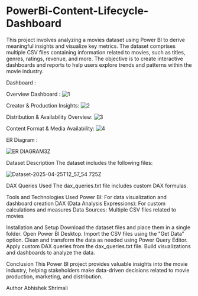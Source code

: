 # PowerBi-Content-Lifecycle-Dashboard
This project involves analyzing a movies dataset using Power BI to derive meaningful insights and visualize key metrics. The dataset comprises multiple CSV files containing information related to movies, such as titles, genres, ratings, revenue, and more. The objective is to create interactive dashboards and reports to help users explore trends and patterns within the movie industry.

Dashboard :

Overview Dashboard :
![1](https://github.com/user-attachments/assets/71fa2585-678b-47eb-81b6-d1cfa6379fe8)

Creator & Production Insights:
![2](https://github.com/user-attachments/assets/a72e2b8f-b574-404f-b774-4cfc27aa70cb)

Distribution & Availability Overview:
![3](https://github.com/user-attachments/assets/fe9b8f01-9d89-424e-8138-fd194a56a050)

Content Format & Media Availability:
![4](https://github.com/user-attachments/assets/56a0438b-b125-4129-97f5-3cb61ec0f9f3)




ER Diagram :

![ER DIAGRAM3Z](https://github.com/user-attachments/assets/4abc97d2-b256-4e7b-9563-50e405c28eb1)

 
Dataset Description
The dataset includes the following files:

![Dataset-2025-04-25T12_57_54 725Z](https://github.com/user-attachments/assets/f7be4e29-6c1c-4ca2-907b-803ab272d16e)

 
DAX Queries Used
The dax_queries.txt file includes custom DAX formulas.

Tools and Technologies Used
Power BI: For data visualization and dashboard creation
DAX (Data Analysis Expressions): For custom calculations and measures
Data Sources: Multiple CSV files related to movies

Installation and Setup
Download the dataset files and place them in a single folder.
Open Power BI Desktop.
Import the CSV files using the "Get Data" option.
Clean and transform the data as needed using Power Query Editor.
Apply custom DAX queries from the dax_queries.txt file.
Build visualizations and dashboards to analyze the data.


Conclusion
This Power BI project provides valuable insights into the movie industry, helping stakeholders make data-driven decisions related to movie production, marketing, and distribution.

Author
Abhishek Shrimali
